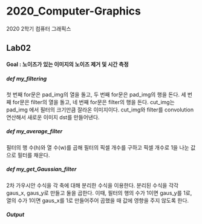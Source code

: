 # 2020_Computer-Graphics
2020 2학기 컴퓨터 그래픽스

<h2>Lab02</h2>
<h4>Goal : 노이즈가 있는 이미지의 노이즈 제거 및 시간 측정</h4>
<h5>def my_filtering</h5>
첫 번째 for문은 pad_img의 열을 돌고, 두 번째 for문은 pad_img의 행을 돈다. 세 번째 for문은 filter의 열을 돌고, 네 번째 for문은 filter의 행을 돈다. cut_img는 pad_img
에서 필터의 크기만큼 잘라온 이미지이다. cut_img와 filter를 convolution 연산해서 새로운 이미지 dst를 만들어낸다.
<br>
<h5>def my_average_filter</h5>
필터의 행 수(h)와 열 수(w)를 곱해 필터의 픽셀 개수를 구하고 픽셀 개수로 1을 나눈 값으로 필터를 채운다.
<br>
<h5>def my_get_Gaussian_filter</h5>
2차 가우시안 수식을 각 축에 대해 분리한 수식을 이용한다. 분리된 수식을 각각 gaus_x, gaus_y로 만들고 둘을 곱한다. 이때, 필터의 행의 수가 1이면 gaus_y를 1로, 열의 수가 1이면 gaus_x를 1로 만들어주어 곱했을 때 값에 영향을 주지 않도록 한다.
<h5>Output</h5>
